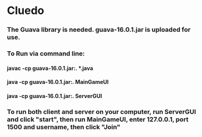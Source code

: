 # Cluedo
### The Guava library is needed. guava-16.0.1.jar is uploaded for use.
### To Run via command line:
#### javac -cp guava-16.0.1.jar:. *.java
#### java -cp guava-16.0.1.jar:. MainGameUI
#### java -cp guava-16.0.1.jar:. ServerGUI
### To run both client and server on your computer, run ServerGUI and click "start", then run MainGameUI, enter 127.0.0.1, port 1500 and username, then click "Join"
